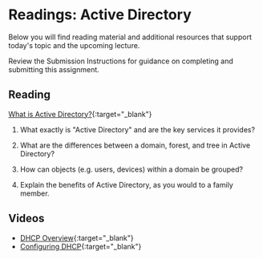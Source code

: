 # Readings: Active Directory

Below you will find reading material and additional resources that support today's topic and the upcoming lecture.

Review the Submission Instructions for guidance on completing and submitting this assignment.

## Reading

[What is Active Directory?](https://www.cyberark.com/what-is/active-directory/){:target="_blank"}

1. What exactly is "Active Directory" and are the key services it provides?

1. What are the differences between a domain, forest, and tree in Active Directory?

1. How can objects (e.g. users, devices) within a domain be grouped?

1. Explain the benefits of Active Directory, as you would to a family member.

## Videos

- [DHCP Overview](https://www.professormesser.com/network-plus/n10-008/n10-008-video/dhcp-overview-n10-008/){:target="_blank"}
- [Configuring DHCP](https://www.professormesser.com/network-plus/n10-008/n10-008-video/configuring-dhcp-n10-008/){:target="_blank"}
